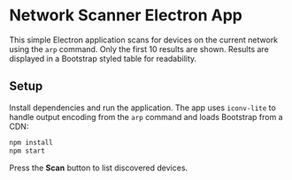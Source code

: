 # Network Scanner Electron App

This simple Electron application scans for devices on the current network
using the `arp` command. Only the first 10 results are shown. Results are
displayed in a Bootstrap styled table for readability.

## Setup

Install dependencies and run the application. The app uses `iconv-lite` to
handle output encoding from the `arp` command and loads Bootstrap from a CDN:

```bash
npm install
npm start
```

Press the **Scan** button to list discovered devices.
